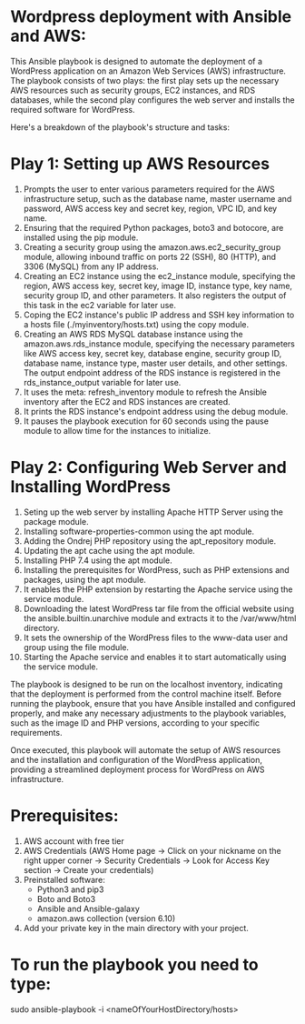 # Wordpress deployment with Ansible and AWS:
This Ansible playbook is designed to automate the deployment of a WordPress application on an Amazon Web Services (AWS) infrastructure. The playbook consists of two plays: the first play sets up the necessary AWS resources such as security groups, EC2 instances, and RDS databases, while the second play configures the web server and installs the required software for WordPress.

Here's a breakdown of the playbook's structure and tasks:

# Play 1: Setting up AWS Resources
1. Prompts the user to enter various parameters required for the AWS infrastructure setup, such as the database name, master username and password, AWS access key and secret key, region, VPC ID, and key name.
2. Ensuring that the required Python packages, boto3 and botocore, are installed using the pip module.
3. Creating a security group using the amazon.aws.ec2_security_group module, allowing inbound traffic on ports 22 (SSH), 80 (HTTP), and 3306 (MySQL) from any IP address.
4. Creating an EC2 instance using the ec2_instance module, specifying the region, AWS access key, secret key, image ID, instance type, key name, security group ID, and other parameters. It also registers the output of this task in the ec2 variable for later use.
5. Coping the EC2 instance's public IP address and SSH key information to a hosts file (./myinventory/hosts.txt) using the copy module.
6. Creating an AWS RDS MySQL database instance using the amazon.aws.rds_instance module, specifying the necessary parameters like AWS access key, secret key, database engine, security group ID, database name, instance type, master user details, and other settings. The output endpoint address of the RDS instance is registered in the rds_instance_output variable for later use.
7. It uses the meta: refresh_inventory module to refresh the Ansible inventory after the EC2 and RDS instances are created.
8. It prints the RDS instance's endpoint address using the debug module.
9. It pauses the playbook execution for 60 seconds using the pause module to allow time for the instances to initialize.

# Play 2: Configuring Web Server and Installing WordPress

1. Seting up the web server by installing Apache HTTP Server using the package module.
2. Installing software-properties-common using the apt module.
3. Adding the Ondrej PHP repository using the apt_repository module.
4. Updating the apt cache using the apt module.
5. Installing PHP 7.4 using the apt module.
6. Installing the prerequisites for WordPress, such as PHP extensions and packages, using the apt module.
7. It enables the PHP extension by restarting the Apache service using the service module.
8. Downloading the latest WordPress tar file from the official website using the ansible.builtin.unarchive module and extracts it to the /var/www/html directory.
9. It sets the ownership of the WordPress files to the www-data user and group using the file module.
10. Starting the Apache service and enables it to start automatically using the service module.

The playbook is designed to be run on the localhost inventory, indicating that the deployment is performed from the control machine itself. Before running the playbook, ensure that you have Ansible installed and configured properly, and make any necessary adjustments to the playbook variables, such as the image ID and PHP versions, according to your specific requirements.

Once executed, this playbook will automate the setup of AWS resources and the installation and configuration of the WordPress application, providing a streamlined deployment process for WordPress on AWS infrastructure.

# Prerequisites:
1. AWS account with free tier
2. AWS Credentials (AWS Home page -> Click on your nickname on the right upper corner -> Security Credentials -> Look for Access Key section -> Create your credentials)
3. Preinstalled software:
   - Python3 and pip3
   - Boto and Boto3
   - Ansible and Ansible-galaxy
   - amazon.aws collection (version 6.10)
4. Add your private key in the main directory with your project.

# To run the playbook you need to type:
sudo ansible-playbook <nameOfYourPlaybook> -i <nameOfYourHostDirectory/hosts>
